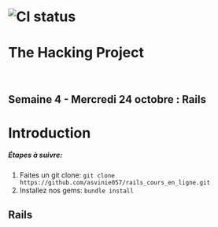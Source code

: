 # ![CI status](http://oi68.tinypic.com/ngf2uo.jpg)    
#  The Hacking Project
<br/>
<h2>Semaine 4 - Mercredi 24 octobre : Rails</h2>

<body>

<h1>Introduction</h1>

<h5>
 Étapes à suivre:
 </h5>
<ol>
 <li>Faites un git clone: <code>git clone https://github.com/asvinie057/rails_cours_en_ligne.git</code></li>
 <li>Installez nos gems: <code>bundle install</code></li>

</ol>

<h2>Rails</h2>

</body>
